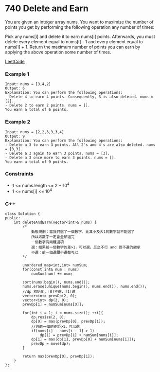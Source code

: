 # 740 Delete and Earn

You are given an integer array nums. You want to maximize the number of points you get by performing the following operation any number of times:

Pick any nums[i] and delete it to earn nums[i] points. Afterwards, you must delete every element equal to nums[i] - 1 and every element equal to nums[i] + 1.
Return the maximum number of points you can earn by applying the above operation some number of times.

[LeetCode](https://leetcode.cn/problems/delete-and-earn/)

### Example 1

```
Input: nums = [3,4,2]
Output: 6
Explanation: You can perform the following operations:
- Delete 4 to earn 4 points. Consequently, 3 is also deleted. nums = [2].
- Delete 2 to earn 2 points. nums = [].
You earn a total of 6 points.
```

### Example 2

```
Input: nums = [2,2,3,3,3,4]
Output: 9
Explanation: You can perform the following operations:
- Delete a 3 to earn 3 points. All 2's and 4's are also deleted. nums = [3,3].
- Delete a 3 again to earn 3 points. nums = [3].
- Delete a 3 once more to earn 3 points. nums = [].
You earn a total of 9 points.
```
 

### Constraints

* 1 <= nums.length <= 2 * 10<sup>4</sup>
* 1 <= nums[i] <= 10<sup>4</sup>

### C++ 

```
class Solution {
public:
    int deleteAndEarn(vector<int>& nums) {
        /*
            動態規劃：當我們選了一個數字，比其小及大1的數字就不能選了
            所以該數字一定會全部選完
            一個數字有兩種選項
            選：如果前一個數字的差>1，可以選，反之不行 and 從不選的繼承
            不選：前一個選跟不選都可以
        */

        unordered_map<int,int> numSum;
        for(const int& num : nums)
            numSum[num] += num;
        
        sort(nums.begin(), nums.end());
        nums.erase(unique(nums.begin(), nums.end()), nums.end());
        //dp 初始化，[0]不選，[1]選
        vector<int> prevDp(2, 0); 
        vector<int> dp(2, 0);
        prevDp[1] = numSum[nums[0]];

        for(int i = 1; i < nums.size(); ++i){
            dp.resize(2, 0);
            dp[0] = max(prevDp[0], prevDp[1]);
            //與前一個的差距>1，可以選
            if(nums[i] - nums[i - 1] > 1)
                dp[1] = prevDp[1] + numSum[nums[i]];
            dp[1] = max(dp[1], prevDp[0] + numSum[nums[i]]);
            prevDp = move(dp);
        }
        
        return max(prevDp[0], prevDp[1]);
    }
};
```